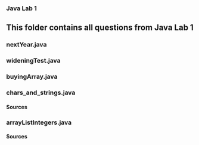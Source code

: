 ### Java Lab 1

## This folder contains all questions from Java Lab 1

### nextYear.java

### wideningTest.java

### buyingArray.java

### chars_and_strings.java
  #### Sources

### arrayListIntegers.java
  #### Sources
